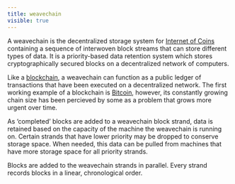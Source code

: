 ```yaml
---
title: weavechain
visible: true
---
```


A weavechain is the decentralized storage system for [Internet of Coins](internetofcoins.org) containing a sequence of interwoven block streams that can store different types of data. It is a priority-based data retention system which stores cryptographically secured blocks on a decentralized network of computers.

Like a [blockchain](../blockchain), a weavechain can function as a public ledger of transactions that have been executed on a decentralized network. The first working example of a blockchain is [Bitcoin](../bitcoin), however, its constantly growing chain size has been percieved by some as a problem that grows more urgent over time.

As ‘completed’ blocks are added to a weavechain block strand, data is retained based on the capacity of the machine the weavechain is running on. Certain strands that have lower priority may be dropped to conserve storage space. When needed, this data can be pulled from machines that have more storage space for all priority strands.

Blocks are added to the weavechain strands in parallel. Every strand records blocks in a linear, chronological order.

